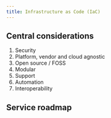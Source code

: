 ```yaml
---
title: Infrastructure as Code (IaC)
---
```


## Central considerations

1. Security
2. Platform, vendor and cloud agnostic
3. Open source / FOSS
4. Modular
5. Support
6. Automation
7. Interoperability

## Service roadmap


